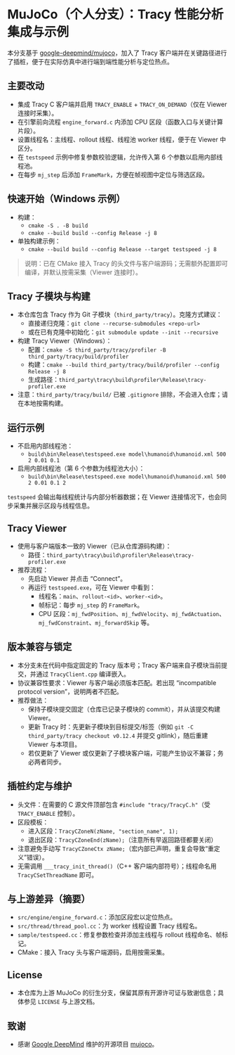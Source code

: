 # MuJoCo（个人分支）：Tracy 性能分析集成与示例

本分支基于 [google-deepmind/mujoco](https://github.com/google-deepmind/mujoco)，加入了 Tracy 客户端并在关键路径进行了插桩，便于在实际仿真中进行端到端性能分析与定位热点。

## 主要改动
- 集成 Tracy C 客户端并启用 `TRACY_ENABLE` + `TRACY_ON_DEMAND`（仅在 Viewer 连接时采集）。
- 在引擎前向流程 `engine_forward.c` 内添加 CPU 区段（函数入口与关键计算片段）。
- 设置线程名：主线程、rollout 线程、线程池 worker 线程，便于在 Viewer 中区分。
- 在 `testspeed` 示例中修复参数校验逻辑，允许传入第 6 个参数以启用内部线程池。
- 在每步 `mj_step` 后添加 `FrameMark`，方便在帧视图中定位与筛选区段。

## 快速开始（Windows 示例）
- 构建：
  - `cmake -S . -B build`
  - `cmake --build build --config Release -j 8`
- 单独构建示例：
  - `cmake --build build --config Release --target testspeed -j 8`

> 说明：已在 CMake 接入 Tracy 的头文件与客户端源码；无需额外配置即可编译，并默认按需采集（Viewer 连接时）。

## Tracy 子模块与构建
- 本仓库包含 Tracy 作为 Git 子模块（`third_party/tracy`）。克隆方式建议：
  - 直接递归克隆：`git clone --recurse-submodules <repo-url>`
  - 或在已有克隆中初始化：`git submodule update --init --recursive`
- 构建 Tracy Viewer（Windows）：
  - 配置：`cmake -S third_party/tracy/profiler -B third_party/tracy/build/profiler`
  - 构建：`cmake --build third_party/tracy/build/profiler --config Release -j 8`
  - 生成路径：`third_party\tracy\build\profiler\Release\tracy-profiler.exe`
- 注意：`third_party/tracy/build/` 已被 `.gitignore` 排除，不会进入仓库；请在本地按需构建。

## 运行示例
- 不启用内部线程池：
  - `build\bin\Release\testspeed.exe model\humanoid\humanoid.xml 500 2 0.01 0.1`
- 启用内部线程池（第 6 个参数为线程池大小）：
  - `build\bin\Release\testspeed.exe model\humanoid\humanoid.xml 500 2 0.01 0.1 2`

`testspeed` 会输出每线程统计与内部分析器数据；在 Viewer 连接情况下，也会同步采集并展示区段与线程信息。

## Tracy Viewer
- 使用与客户端版本一致的 Viewer（已从仓库源码构建）：
  - 路径：`third_party\tracy\build\profiler\Release\tracy-profiler.exe`
- 推荐流程：
  - 先启动 Viewer 并点击 “Connect”。
  - 再运行 `testspeed.exe`，可在 Viewer 中看到：
    - 线程名：`main`、`rollout-<id>`、`worker-<id>`。
    - 帧标记：每步 `mj_step` 的 `FrameMark`。
    - CPU 区段：`mj_fwdPosition`、`mj_fwdVelocity`、`mj_fwdActuation`、`mj_fwdConstraint`、`mj_forwardSkip` 等。

## 版本兼容与锁定
- 本分支未在代码中指定固定的 Tracy 版本号；Tracy 客户端来自子模块当前提交，并通过 `TracyClient.cpp` 编译嵌入。
- 协议兼容性要求：Viewer 与客户端必须版本匹配。若出现 “incompatible protocol version”，说明两者不匹配。
- 推荐做法：
  - 保持子模块提交固定（仓库已记录子模块的 commit），并从该提交构建 Viewer。
  - 更新 Tracy 时：先更新子模块到目标提交/标签（例如 `git -C third_party/tracy checkout v0.12.4` 并提交 gitlink），随后重建 Viewer 与本项目。
  - 若仅更新了 Viewer 或仅更新了子模块客户端，可能产生协议不兼容；务必两者同步。

## 插桩约定与维护
- 头文件：在需要的 C 源文件顶部包含 `#include "tracy/TracyC.h"`（受 `TRACY_ENABLE` 控制）。
- 区段模板：
  - 进入区段：`TracyCZoneN(zName, "section_name", 1);`
  - 退出区段：`TracyCZoneEnd(zName);`（注意所有早返回路径都要关闭）
- 注意避免手动写 `TracyCZoneCtx zName;`（宏内部已声明，重复会导致“重定义”错误）。
- 无需调用 `___tracy_init_thread()`（C++ 客户端内部符号）；线程命名用 `TracyCSetThreadName` 即可。

## 与上游差异（摘要）
- `src/engine/engine_forward.c`：添加区段宏以定位热点。
- `src/thread/thread_pool.cc`：为 worker 线程设置 Tracy 线程名。
- `sample/testspeed.cc`：修复参数检查并添加主线程与 rollout 线程命名、帧标记。
- CMake：接入 Tracy 头与客户端源码，启用按需采集。

## License
- 本仓库为上游 MuJoCo 的衍生分支，保留其原有开源许可证与致谢信息；具体参见 `LICENSE` 与上游文档。

## 致谢
- 感谢 [Google DeepMind](https://www.deepmind.com/) 维护的开源项目 [mujoco](https://github.com/google-deepmind/mujoco)。

